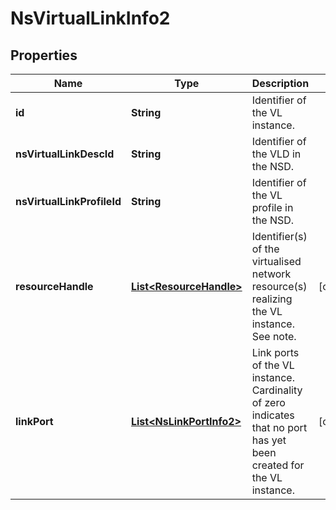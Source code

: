 
# NsVirtualLinkInfo2

## Properties
Name | Type | Description | Notes
------------ | ------------- | ------------- | -------------
**id** | **String** | Identifier of the VL instance.  | 
**nsVirtualLinkDescId** | **String** | Identifier of the VLD in the NSD.  | 
**nsVirtualLinkProfileId** | **String** | Identifier of the VL profile in the NSD.  | 
**resourceHandle** | [**List&lt;ResourceHandle&gt;**](ResourceHandle.md) | Identifier(s) of the virtualised network resource(s) realizing the VL instance. See note.  |  [optional]
**linkPort** | [**List&lt;NsLinkPortInfo2&gt;**](NsLinkPortInfo2.md) | Link ports of the VL instance. Cardinality of zero indicates that no port has yet been created for the VL instance.  |  [optional]



